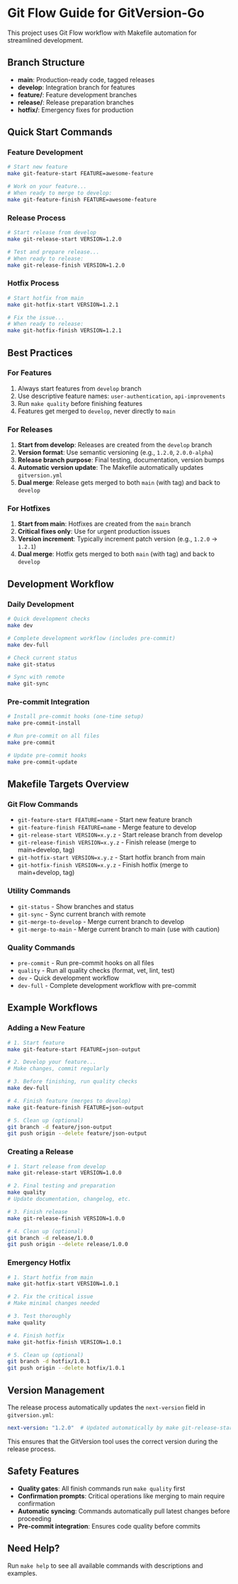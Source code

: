 # Git Flow Guide for GitVersion-Go

This project uses Git Flow workflow with Makefile automation for streamlined development.

## Branch Structure

- **main**: Production-ready code, tagged releases
- **develop**: Integration branch for features
- **feature/**: Feature development branches
- **release/**: Release preparation branches
- **hotfix/**: Emergency fixes for production

## Quick Start Commands

### Feature Development
```bash
# Start new feature
make git-feature-start FEATURE=awesome-feature

# Work on your feature...
# When ready to merge to develop:
make git-feature-finish FEATURE=awesome-feature
```

### Release Process
```bash
# Start release from develop
make git-release-start VERSION=1.2.0

# Test and prepare release...
# When ready to release:
make git-release-finish VERSION=1.2.0
```

### Hotfix Process
```bash
# Start hotfix from main
make git-hotfix-start VERSION=1.2.1

# Fix the issue...
# When ready to release:
make git-hotfix-finish VERSION=1.2.1
```

## Best Practices

### For Features
1. Always start features from `develop` branch
2. Use descriptive feature names: `user-authentication`, `api-improvements`
3. Run `make quality` before finishing features
4. Features get merged to `develop`, never directly to `main`

### For Releases
1. **Start from develop**: Releases are created from the `develop` branch
2. **Version format**: Use semantic versioning (e.g., `1.2.0`, `2.0.0-alpha`)
3. **Release branch purpose**: Final testing, documentation, version bumps
4. **Automatic version update**: The Makefile automatically updates `gitversion.yml`
5. **Dual merge**: Release gets merged to both `main` (with tag) and back to `develop`

### For Hotfixes
1. **Start from main**: Hotfixes are created from the `main` branch
2. **Critical fixes only**: Use for urgent production issues
3. **Version increment**: Typically increment patch version (e.g., `1.2.0` → `1.2.1`)
4. **Dual merge**: Hotfix gets merged to both `main` (with tag) and back to `develop`

## Development Workflow

### Daily Development
```bash
# Quick development checks
make dev

# Complete development workflow (includes pre-commit)
make dev-full

# Check current status
make git-status

# Sync with remote
make git-sync
```

### Pre-commit Integration
```bash
# Install pre-commit hooks (one-time setup)
make pre-commit-install

# Run pre-commit on all files
make pre-commit

# Update pre-commit hooks
make pre-commit-update
```

## Makefile Targets Overview

### Git Flow Commands
- `git-feature-start FEATURE=name` - Start new feature branch
- `git-feature-finish FEATURE=name` - Merge feature to develop
- `git-release-start VERSION=x.y.z` - Start release branch from develop
- `git-release-finish VERSION=x.y.z` - Finish release (merge to main+develop, tag)
- `git-hotfix-start VERSION=x.y.z` - Start hotfix branch from main
- `git-hotfix-finish VERSION=x.y.z` - Finish hotfix (merge to main+develop, tag)

### Utility Commands
- `git-status` - Show branches and status
- `git-sync` - Sync current branch with remote
- `git-merge-to-develop` - Merge current branch to develop
- `git-merge-to-main` - Merge current branch to main (use with caution)

### Quality Commands
- `pre-commit` - Run pre-commit hooks on all files
- `quality` - Run all quality checks (format, vet, lint, test)
- `dev` - Quick development workflow
- `dev-full` - Complete development workflow with pre-commit

## Example Workflows

### Adding a New Feature
```bash
# 1. Start feature
make git-feature-start FEATURE=json-output

# 2. Develop your feature...
# Make changes, commit regularly

# 3. Before finishing, run quality checks
make dev-full

# 4. Finish feature (merges to develop)
make git-feature-finish FEATURE=json-output

# 5. Clean up (optional)
git branch -d feature/json-output
git push origin --delete feature/json-output
```

### Creating a Release
```bash
# 1. Start release from develop
make git-release-start VERSION=1.0.0

# 2. Final testing and preparation
make quality
# Update documentation, changelog, etc.

# 3. Finish release
make git-release-finish VERSION=1.0.0

# 4. Clean up (optional)
git branch -d release/1.0.0
git push origin --delete release/1.0.0
```

### Emergency Hotfix
```bash
# 1. Start hotfix from main
make git-hotfix-start VERSION=1.0.1

# 2. Fix the critical issue
# Make minimal changes needed

# 3. Test thoroughly
make quality

# 4. Finish hotfix
make git-hotfix-finish VERSION=1.0.1

# 5. Clean up (optional)
git branch -d hotfix/1.0.1
git push origin --delete hotfix/1.0.1
```

## Version Management

The release process automatically updates the `next-version` field in `gitversion.yml`:

```yaml
next-version: "1.2.0"  # Updated automatically by make git-release-start
```

This ensures that the GitVersion tool uses the correct version during the release process.

## Safety Features

- **Quality gates**: All finish commands run `make quality` first
- **Confirmation prompts**: Critical operations like merging to main require confirmation
- **Automatic syncing**: Commands automatically pull latest changes before proceeding
- **Pre-commit integration**: Ensures code quality before commits

## Need Help?

Run `make help` to see all available commands with descriptions and examples.
